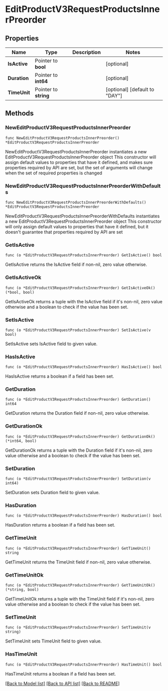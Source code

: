 # EditProductV3RequestProductsInnerPreorder

## Properties

Name | Type | Description | Notes
------------ | ------------- | ------------- | -------------
**IsActive** | Pointer to **bool** |  | [optional] 
**Duration** | Pointer to **int64** |  | [optional] 
**TimeUnit** | Pointer to **string** |  | [optional] [default to "DAY"]

## Methods

### NewEditProductV3RequestProductsInnerPreorder

`func NewEditProductV3RequestProductsInnerPreorder() *EditProductV3RequestProductsInnerPreorder`

NewEditProductV3RequestProductsInnerPreorder instantiates a new EditProductV3RequestProductsInnerPreorder object
This constructor will assign default values to properties that have it defined,
and makes sure properties required by API are set, but the set of arguments
will change when the set of required properties is changed

### NewEditProductV3RequestProductsInnerPreorderWithDefaults

`func NewEditProductV3RequestProductsInnerPreorderWithDefaults() *EditProductV3RequestProductsInnerPreorder`

NewEditProductV3RequestProductsInnerPreorderWithDefaults instantiates a new EditProductV3RequestProductsInnerPreorder object
This constructor will only assign default values to properties that have it defined,
but it doesn't guarantee that properties required by API are set

### GetIsActive

`func (o *EditProductV3RequestProductsInnerPreorder) GetIsActive() bool`

GetIsActive returns the IsActive field if non-nil, zero value otherwise.

### GetIsActiveOk

`func (o *EditProductV3RequestProductsInnerPreorder) GetIsActiveOk() (*bool, bool)`

GetIsActiveOk returns a tuple with the IsActive field if it's non-nil, zero value otherwise
and a boolean to check if the value has been set.

### SetIsActive

`func (o *EditProductV3RequestProductsInnerPreorder) SetIsActive(v bool)`

SetIsActive sets IsActive field to given value.

### HasIsActive

`func (o *EditProductV3RequestProductsInnerPreorder) HasIsActive() bool`

HasIsActive returns a boolean if a field has been set.

### GetDuration

`func (o *EditProductV3RequestProductsInnerPreorder) GetDuration() int64`

GetDuration returns the Duration field if non-nil, zero value otherwise.

### GetDurationOk

`func (o *EditProductV3RequestProductsInnerPreorder) GetDurationOk() (*int64, bool)`

GetDurationOk returns a tuple with the Duration field if it's non-nil, zero value otherwise
and a boolean to check if the value has been set.

### SetDuration

`func (o *EditProductV3RequestProductsInnerPreorder) SetDuration(v int64)`

SetDuration sets Duration field to given value.

### HasDuration

`func (o *EditProductV3RequestProductsInnerPreorder) HasDuration() bool`

HasDuration returns a boolean if a field has been set.

### GetTimeUnit

`func (o *EditProductV3RequestProductsInnerPreorder) GetTimeUnit() string`

GetTimeUnit returns the TimeUnit field if non-nil, zero value otherwise.

### GetTimeUnitOk

`func (o *EditProductV3RequestProductsInnerPreorder) GetTimeUnitOk() (*string, bool)`

GetTimeUnitOk returns a tuple with the TimeUnit field if it's non-nil, zero value otherwise
and a boolean to check if the value has been set.

### SetTimeUnit

`func (o *EditProductV3RequestProductsInnerPreorder) SetTimeUnit(v string)`

SetTimeUnit sets TimeUnit field to given value.

### HasTimeUnit

`func (o *EditProductV3RequestProductsInnerPreorder) HasTimeUnit() bool`

HasTimeUnit returns a boolean if a field has been set.


[[Back to Model list]](../README.md#documentation-for-models) [[Back to API list]](../README.md#documentation-for-api-endpoints) [[Back to README]](../README.md)


